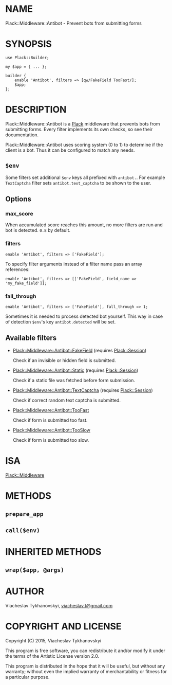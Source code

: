 # NAME

Plack::Middleware::Antibot - Prevent bots from submitting forms

# SYNOPSIS

    use Plack::Builder;

    my $app = { ... };

    builder {
        enable 'Antibot', filters => [qw/FakeField TooFast/];
        $app;
    };

# DESCRIPTION

Plack::Middleware::Antibot is a [Plack](https://metacpan.org/pod/Plack) middleware that prevents bots from
submitting forms. Every filter implements its own checks, so see their
documentation.

Plack::Middleware::Antibot uses scoring system (0 to 1) to determine if the
client is a bot. Thus it can be configured to match any needs.

## `$env`

Some filters set additional `$env` keys all prefixed with `antibot.`. For
example `TextCaptcha` filter sets `antibot.text_captcha` to be shown to the
user.

## Options

### **max\_score**

When accumulated score reaches this amount, no more filters are run and bot is
detected. `0.8` by default.

### **filters**

    enable 'Antibot', filters => ['FakeField'];

To specify filter arguments instead of a filter name pass an array references:

    enable 'Antibot', filters => [['FakeField', field_name => 'my_fake_field']];

### **fall\_through**

    enable 'Antibot', filters => ['FakeField'], fall_through => 1;

Sometimes it is needed to process detected bot yourself. This way in case of
detection `$env`'s key `antibot.detected` will be set.

## Available filters

- [Plack::Middleware::Antibot::FakeField](https://metacpan.org/pod/Plack::Middleware::Antibot::FakeField) (requires [Plack::Session](https://metacpan.org/pod/Plack::Session))

    Check if an invisible or hidden field is submitted.

- [Plack::Middleware::Antibot::Static](https://metacpan.org/pod/Plack::Middleware::Antibot::Static) (requires [Plack::Session](https://metacpan.org/pod/Plack::Session))

    Check if a static file was fetched before form submission.

- [Plack::Middleware::Antibot::TextCaptcha](https://metacpan.org/pod/Plack::Middleware::Antibot::TextCaptcha) (requires [Plack::Session](https://metacpan.org/pod/Plack::Session))

    Check if correct random text captcha is submitted.

- [Plack::Middleware::Antibot::TooFast](https://metacpan.org/pod/Plack::Middleware::Antibot::TooFast)

    Check if form is submitted too fast.

- [Plack::Middleware::Antibot::TooSlow](https://metacpan.org/pod/Plack::Middleware::Antibot::TooSlow)

    Check if form is submitted too slow.

# ISA

[Plack::Middleware](https://metacpan.org/pod/Plack::Middleware)

# METHODS

## `prepare_app`

## `call($env)`

# INHERITED METHODS

## `wrap($app, @args)`

# AUTHOR

Viacheslav Tykhanovskyi, <viacheslav.t@gmail.com>

# COPYRIGHT AND LICENSE

Copyright (C) 2015, Viacheslav Tykhanovskyi

This program is free software, you can redistribute it and/or modify it under
the terms of the Artistic License version 2.0.

This program is distributed in the hope that it will be useful, but without any
warranty; without even the implied warranty of merchantability or fitness for
a particular purpose.
